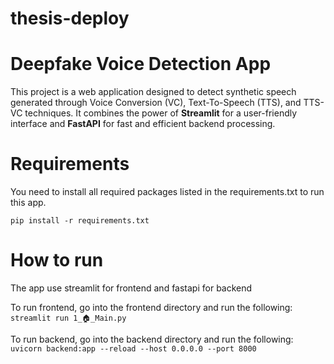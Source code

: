 # thesis-deploy

# Deepfake Voice Detection App

This project is a web application designed to detect synthetic speech generated through Voice Conversion (VC), Text-To-Speech (TTS), and TTS-VC techniques. It combines the power of **Streamlit** for a user-friendly interface and **FastAPI** for fast and efficient backend processing.

# Requirements

You need to install all required packages listed in the requirements.txt to run this app.

`pip install -r requirements.txt`

# How to run

The app use streamlit for frontend and fastapi for backend

To run frontend, go into the frontend directory and run the following: `streamlit run 1_🏠_Main.py`

To run backend, go into the backend directory and run the following: `uvicorn backend:app --reload --host 0.0.0.0 --port 8000`
